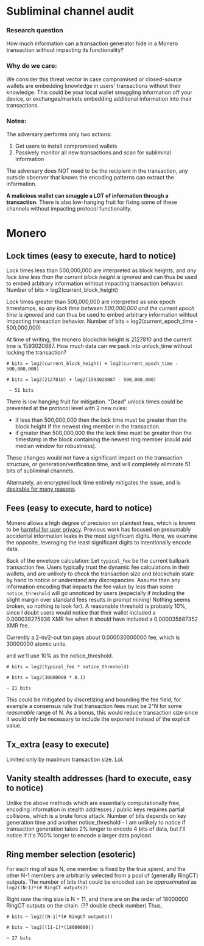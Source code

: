 # Subliminal channel audit

### Research question 
How much information can a transaction generator hide in a Monero transaction without impacting its functionality? 

### Why do we care: 
We consider this threat vector in case compromised or closed-source wallets are embedding knowledge in users' transactions without their knowledge. This could be your local wallet smuggling information off your device, or exchanges/markets embedding additional information into their transactions. 

### Notes: 
The adversary performs only two actions:
1) Get users to install compromised wallets
2) Passively monitor all new transactions and scan for subliminal information

The adversary does NOT need to be the recipient in the transaction, any outside observer that knows the encoding patterns can extract the information.

**A malicious wallet can smuggle a LOT of information through a transaction**. There is also low-hanging fruit for fixing some of these channels without impacting protocol functionality. 

# Monero
## Lock times (easy to execute, hard to notice)
Lock times less than 500,000,000 are interpreted as block heights, and _any lock time less than the current block height is ignored_ and can thus be used to embed arbitrary information wihtout impacting transaction behavior. Number of bits = log2(current_block_height)

Lock times greater than 500,000,000 are interpreted as unix epoch timestamps, so _any lock time between 500,000,000 and the current epoch time is ignored_ and can thus be used to embed arbitrary information wihtout impacting transaction behavior. Number of bits = log2(current_epoch_time - 500,000,000)

At time of writing, the monero blockchin height is 2127810 and the current tme is 1593020887. How much data can we pack into unlock_time without locking the transaction?

`# bits = log2(current_block_height) + log2(current_epoch_time - 500,000,000)`

`# bits = log2(2127810) + log2(1593020887 - 500,000,000)`

` ~ 51 bits` 

There is low hanging fruit for mitigation. "Dead" unlock times could be prevented at the protocol level with 2 new rules:
- if less than 500,000,000 then the lock time must be greater than the block height if the newest ring member in the transaction.
- if greater than 500,000,000 the the lock time must be greater than the timestamp in the block containing the newest ring member (could add median window for robustness).

These changes would not have a significant impact on the transaction structure, or generation/verification time, and will completely eliminate 51 bits of subliminal channels.

Alternately, an encrypted lock time entirely mitigates the issue, and is [desirable for many reasons](https://github.com/insight-decentralized-consensus-lab/monero_encrypted_unlock_time). 

## Fees (easy to execute, hard to notice)
Monero allows a high degree of precision on plaintext fees, which is known to be [harmful for user privacy](https://github.com/monero-project/monero/issues/5711). Previous work has focused on presumably accidental information leaks in the most significant digits. Here, we examine the opposite, leveraging the least significant digits to intentionally encode data. 

Back of the envelope calculation: Let `typical_fee` be the current ballpark transaction fee. Users typically trust the dynamic fee calculations in their wallets, and are unlikely to check the transaction size and blockchain state by hand to notice or understand any discrepancies. Assume than any information encoding that impacts the fee value by less than some `notice_threshold` will go unnoticed by users (especially if including the slight margin over standard fees results in prompt mining! Nothing seems broken, so nothing to look for). A reasonable threshold is probably 10%, since I doubt users would notice that their wallet included a 0.000038275936 XMR fee when it should have included a 0.000035887352 XMR fee.

Currently a 2-in/2-out txn pays about 0.000030000000 fee, which is 30000000 atomic units.

and we'll use 10% as the notice_threshold.

`# bits = log2(typical_fee * notice_threshold)`

`# bits = log2(30000000 * 0.1)`

`~ 21 bits`

This could be mitigated by discretizing and bounding the fee field, for example a consensus rule that transaction fees must be 2^N for some *reasonable* range of N. As a bonus, this would reduce transaction size since it would only be necessary to include the exponent instead of the explicit value.

## Tx_extra (easy to execute)
Limited only by maximum transaction size. Lol. 

## Vanity stealth addresses (hard to execute, easy to notice)
Unlike the above methods which are essentially computationally free, encoding information in stealth addresses / public keys requires partial collisions, which is a brute force attack. Number of bits depends on key generation time and another notice_threshold - I am unlikely to notice if transaction generation takes 2% longer to encode 4 bits of data, but I'll notice if it's 700% longer to encode a larger data payload.

## Ring member selection (esoteric)
For each ring of size N, one member is fixed by the true spend, and the other N-1 members are arbitrarily selected from a pool of (generally RingCT) outputs. The number of bits that could be encoded can be *approximated* as `log2((N-1)*(# RingCT outputs))`

Right now the ring size is N = 11, and there are on the order of 18000000 RingCT outputs on the chain. (?? double check number) Thus,

`# bits ~ log2((N-1)*(# RingCT outputs))`

`# bits ~ log2((11-1)*(18000000))`

`~ 27 bits`

